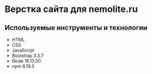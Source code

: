# Верстка сайта для nemolite.ru

## Используемые инструменты и технологии

- HTML
- CSS
- JavaScript
- Bootstrap 3.3.7
- Node 16.13.00
- npm 8.19.3
